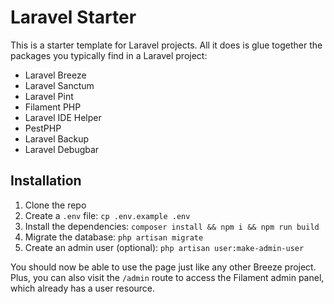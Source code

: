 # Laravel Starter

This is a starter template for Laravel projects. All it does is glue together the packages you typically find in a Laravel project:

- Laravel Breeze
- Laravel Sanctum
- Laravel Pint
- Filament PHP
- Laravel IDE Helper
- PestPHP
- Laravel Backup
- Laravel Debugbar

## Installation

1. Clone the repo
2. Create a `.env` file: `cp .env.example .env`
3. Install the dependencies: `composer install && npm i && npm run build`
4. Migrate the database: `php artisan migrate`
5. Create an admin user (optional): `php artisan user:make-admin-user`

You should now be able to use the page just like any other Breeze project. Plus, you can also visit the `/admin` route to access the Filament admin panel, which already has a user resource.
